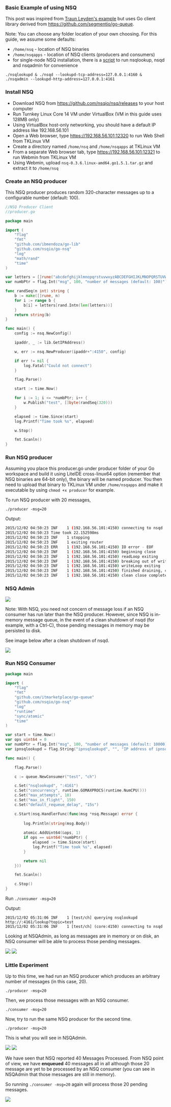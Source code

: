 ### Basic Example of using NSQ

This post was inspired from [Traun Leyden's example](http://tleyden.github.io/blog/2014/11/12/an-example-of-using-nsq-from-go/) but uses Go client library derived from https://github.com/segmentio/go-queue.

Note: You can choose any folder location of your own choosing. For this guide, we assume some defaults:

- ```/home/nsq``` - location of NSQ binaries
- ```/home/nsqapps``` - location of NSQ clients (producers and consumers)
- for single-node NSQ installation, there is a [script](https://github.com/ibmendoza/go-examples/blob/master/nsq/startup.sh) to run nsqlookup, nsqd and nsqadmin for convenience


```./nsqlookupd & ./nsqd --lookupd-tcp-address=127.0.0.1:4160 & ./nsqadmin --lookupd-http-address=127.0.0.1:4161```


### Install NSQ

- Download NSQ from https://github.com/nsqio/nsq/releases to your host computer
- Run Turnkey Linux Core 14 VM under VirtualBox (VM in this guide uses 128MB only)
- Using VirtualBox host-only networking, you should have a default IP address like 192.168.56.101
- Open a Web browser, type https://192.168.56.101:12320 to run Web Shell from TKLinux VM
- Create a directory named ```/home/nsq``` and ```/home/nsqapps``` at TKLinux VM
- From a separate Web browser tab, type https://192.168.56.101:12321 to run Webmin from TKLinux VM
- Using Webmin, upload ```nsq-0.3.6.linux-amd64.go1.5.1.tar.gz``` and extract it to ```/home/nsq```

### Create an NSQ producer

This NSQ producer produces random 320-character messages up to a configurable number (default: 100).


```go 
//NSQ Producer Client
//producer.go

package main

import (
    "flag"
    "fmt"
    "github.com/ibmendoza/go-lib"
    "github.com/nsqio/go-nsq"
    "log"
    "math/rand"
    "time"
)

var letters = []rune("abcdefghijklmnopqrstuvwxyzABCDEFGHIJKLMNOPQRSTUVWXYZ!@#$%^&*()1234567890")
var numbPtr = flag.Int("msg", 100, "number of messages (default: 100)")

func randSeq(n int) string {
    b := make([]rune, n)
    for i := range b {
        b[i] = letters[rand.Intn(len(letters))]
    }
    return string(b)
}

func main() {
    config := nsq.NewConfig()

    ipaddr, _ := lib.GetIPAddress()

    w, err := nsq.NewProducer(ipaddr+":4150", config)

    if err != nil {
        log.Fatal("Could not connect")
    }

    flag.Parse()

    start := time.Now()

    for i := 1; i <= *numbPtr; i++ {
        w.Publish("test", []byte(randSeq(320)))
    }

    elapsed := time.Since(start)
    log.Printf("Time took %s", elapsed)

    w.Stop()

    fmt.Scanln()
}
```

### Run NSQ producer

Assuming you place this producer.go under producer folder of your Go workspace and build it using LiteIDE cross-linux64 option 
(remember that NSQ binaries are 64-bit only), the binary will be named producer.
You then need to upload that binary to TKLinux VM under ```/home/nsqapps``` and make it executable by using 
```chmod +x producer``` for example.

To run NSQ producer with 20 messages,

```./producer -msg=20```

Output:

```bash
2015/12/02 04:50:23 INF    1 (192.168.56.101:4150) connecting to nsqd                                                                 
2015/12/02 04:50:23 Time took 22.152598ms                                                                                             
2015/12/02 04:50:23 INF    1 stopping                                                                                                 
2015/12/02 04:50:23 INF    1 exiting router                                                                                           
2015/12/02 04:50:23 ERR    1 (192.168.56.101:4150) IO error - EOF                                                                     
2015/12/02 04:50:23 INF    1 (192.168.56.101:4150) beginning close                                                                    
2015/12/02 04:50:23 INF    1 (192.168.56.101:4150) readLoop exiting                                                                   
2015/12/02 04:50:23 INF    1 (192.168.56.101:4150) breaking out of writeLoop                                                          
2015/12/02 04:50:23 INF    1 (192.168.56.101:4150) writeLoop exiting                                                                  
2015/12/02 04:50:23 INF    1 (192.168.56.101:4150) finished draining, cleanup exiting                                                 
2015/12/02 04:50:23 INF    1 (192.168.56.101:4150) clean close complete                                                                                                                            
```


### NSQ Admin

<img src=https://itjumpstart.files.wordpress.com/2015/12/nsqadmin.png>

Note: With NSQ, you need not concern of message loss if an NSQ consumer has run later than the NSQ producer. However, since NSQ is in-memory 
message queue, in the event of a clean shutdown of nsqd (for example, with a Ctrl-C), those pending messages in memory may be persisted to disk.

See image below after a clean shutdown of nsqd.

<img src=https://itjumpstart.files.wordpress.com/2015/12/nsqd-cleanshutdown.png>


### Run NSQ Consumer

```go
package main

import (
	"flag"
	"fmt"
	"github.com/itmarketplace/go-queue"
	"github.com/nsqio/go-nsq"
	"log"
	"runtime"
	"sync/atomic"
	"time"
)

var start = time.Now()
var ops uint64 = 0
var numbPtr = flag.Int("msg", 100, "number of messages (default: 10000)")
var ipnsqlookupd = flag.String("ipnsqlookupd", "", "IP address of ipnsqlookupd")

func main() {

	flag.Parse()

	c := queue.NewConsumer("test", "ch")

	c.Set("nsqlookupd", ":4161")
	c.Set("concurrency", runtime.GOMAXPROCS(runtime.NumCPU()))
	c.Set("max_attempts", 10)
	c.Set("max_in_flight", 150)
	c.Set("default_requeue_delay", "15s")

	c.Start(nsq.HandlerFunc(func(msg *nsq.Message) error {
		
		log.Println(string(msg.Body))
		
		atomic.AddUint64(&ops, 1)
		if ops == uint64(*numbPtr) {
			elapsed := time.Since(start)
			log.Printf("Time took %s", elapsed)
		}

		return nil
	}))

	fmt.Scanln()

	c.Stop()
}
```

Run ```./consumer -msg=20```

Output:

```
2015/12/02 05:31:06 INF    1 [test/ch] querying nsqlookupd http://:4161/lookup?topic=test                                             
2015/12/02 05:31:06 INF    1 [test/ch] (core:4150) connecting to nsqd                                                                 
```

Looking at NSQAdmin, as long as messages are in memory or on disk, an NSQ consumer will 
be able to process those pending messages.

<img src=https://itjumpstart.files.wordpress.com/2015/12/nsqconsumer.png>

<img src=https://itjumpstart.files.wordpress.com/2015/12/nsqconsumer-msgprocessed.png>

### Little Experiment

Up to this time, we had run an NSQ producer which produces an arbitrary number of messages (in this case, 20).

```./producer -msg=20```

Then, we process those messages with an NSQ consumer.

```./consumer -msg=20```

Now, try to run the same NSQ producer for the second time.

```./producer -msg=20```

This is what you will see in NSQAdmin.

<img src=https://itjumpstart.files.wordpress.com/2015/12/nsqproducer-2ndtime.png>

<img src=https://itjumpstart.files.wordpress.com/2015/12/nsqproducer-2ndprocess.png>

We have seen that NSQ reported 40 Messages Processed. From NSQ point of view,
we have **enqueued** 40 messages all in all although those 20 message are yet to be processed by an NSQ consumer (you can see in NSQAdmin that those messages are still in memory).

So running ```./consumer -msg=20``` again will process those 20 pending messages.

<img src=https://itjumpstart.files.wordpress.com/2015/12/nsqconsumer-2ndprocess.png>
